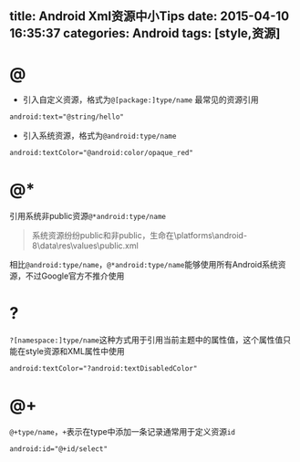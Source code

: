 title: Android Xml资源中小Tips
date: 2015-04-10 16:35:37
categories: Android
tags: [style,资源]
---
<!--more-->

# @
- 引入自定义资源，格式为`@[package:]type/name`
	最常见的资源引用
```xml
android:text="@string/hello"
```

- 引入系统资源，格式为`@android:type/name`
```xml
android:textColor="@android:color/opaque_red"
```

# @*
引用系统非public资源`@*android:type/name`

> 系统资源纷纷public和非public，生命在<SDK>\platforms\android-8\data\res\values\public.xml

相比`@android:type/name`，`@*android:type/name`能够使用所有Android系统资源，不过Google官方不推介使用

# ?
`?[namespace:]type/name`这种方式用于引用当前主题中的属性值，这个属性值只能在style资源和XML属性中使用
```xml
android:textColor="?android:textDisabledColor"
```

# @+
`@+type/name`，`+`表示在type中添加一条记录通常用于定义资源`id`
```xml
android:id="@+id/select"
```